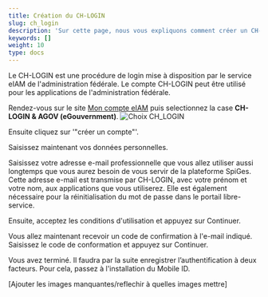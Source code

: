```yaml
---
title: Création du CH-LOGIN
slug: ch_login
description: 'Sur cette page, nous vous expliquons comment créer un CH-LOGIN, compte qui vous permettra de vous connecter sur eIAM.'
keywords: []
weight: 10
type: docs
---
```


Le CH-LOGIN est une procédure de login mise à disposition par le service eIAM de l'administration fédérale. Le compte CH-LOGIN peut être utilisé pour les applications de l'administration fédérale. 

Rendez-vous sur le site [Mon compte eIAM](https://www.myaccount-r.eiam.admin.ch/) puis selectionnez la case **CH-LOGIN & AGOV (eGouvernment)**. 
![Choix CH_LOGIN](/handbook/img/ecran_choix_connexion-png)

Ensuite cliquez sur '"créer un compte"'.

Saisissez maintenant vos données personnelles.

Saisissez votre adresse e-mail professionnelle que vous allez utiliser aussi longtemps que vous aurez besoin de vous servir de la plateforme SpiGes. Cette adresse e-mail est transmise par CH-LOGIN, avec votre prénom et votre nom, aux applications que vous utiliserez. Elle est également nécessaire pour la réinitialisation du mot de passe dans le portail libre-service.

Ensuite, acceptez les conditions d'utilisation et appuyez sur Continuer.

Vous allez maintenant recevoir un code de confirmation à l'e-mail indiqué. Saisissez le code de conformation et appuyez sur Continuer.

Vous avez terminé. Il faudra par la suite enregistrer l’authentification à deux facteurs. Pour cela, passez à l'installation du Mobile ID.

[Ajouter les images manquantes/reflechir à quelles images mettre]